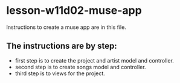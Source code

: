 # lesson-w11d02-muse-app
Instructions to create a muse app are in this file.
## The instructions are by step:
- first step is to create the project and artist model and controller.
- second step is to create songs model and controller.
- third step is to views for the project.
